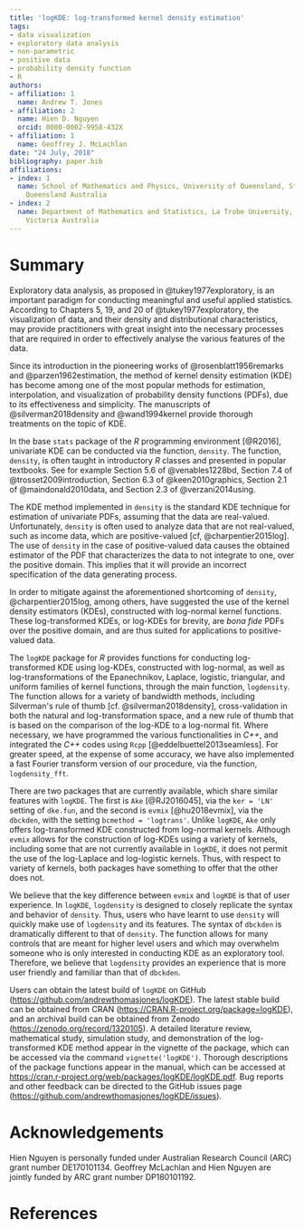 ```yaml
---
title: 'logKDE: log-transformed kernel density estimation'
tags:
- data visualization
- exploratory data analysis
- non-parametric
- positive data
- probability density function
- R
authors:
- affiliation: 1
  name: Andrew T. Jones
- affiliation: 2
  name: Hien D. Nguyen
  orcid: 0000-0002-9958-432X
- affiliation: 1
  name: Geoffrey J. McLachlan
date: "24 July, 2018"
bibliography: paper.bib
affiliations:
- index: 1
  name: School of Mathematics and Physics, University of Queensland, St. Lucia 4072,
    Queensland Australia
- index: 2
  name: Department of Mathematics and Statistics, La Trobe University, Bundoora 3086,
    Victoria Australia
---
```


# Summary

Exploratory data analysis, as proposed in @tukey1977exploratory, is an important paradigm for conducting meaningful and useful applied statistics. According to Chapters 5, 19, and 20 of @tukey1977exploratory, the visualization of data, and their density and distributional characteristics, may provide practitioners with great insight into the necessary processes that are required in order to effectively analyse the various features of the data.

Since its introduction in the pioneering works of @rosenblatt1956remarks and @parzen1962estimation, the method of kernel density estimation (KDE) has become among one of the most popular methods for estimation, interpolation, and visualization of probability density functions (PDFs), due to its effectiveness and simplicity. The manuscripts of @silverman2018density and @wand1994kernel provide thorough treatments on the topic of KDE.

In the base `stats` package of the *R* programming environment [@R2016], univariate KDE can be conducted via the function, `density`. The function, `density`, is often taught in introductory *R* classes and presented in popular textbooks. See for example Section 5.6 of @venables1228bd, Section 7.4 of @trosset2009introduction, Section 6.3 of @keen2010graphics, Section 2.1 of @maindonald2010data, and Section 2.3 of @verzani2014using.

The KDE method implemented in `density` is the standard KDE technique for estimation of univariate PDFs, assuming that the data are real-valued. Unfortunately, `density` is often used to analyze data that are not real-valued, such as income data, which are positive-valued [cf, @charpentier2015log]. The use of `density` in the case of positive-valued data causes the obtained estimator of the PDF that characterizes the data to not integrate to one, over the positive domain. This implies that it will provide an incorrect specification of the data generating process.

In order to mitigate against the aforementioned shortcoming of `density`, @charpentier2015log, among others, have suggested the use of the kernel density estimators (KDEs), constructed with log-normal kernel functions. These log-transformed KDEs, or log-KDEs for brevity, are *bona fide* PDFs over the positive domain, and are thus suited for applications to positive-valued data.

The `logKDE` package for *R* provides functions for conducting log-transformed KDE using log-KDEs, constructed with log-normal, as well as log-transformations of the Epanechnikov, Laplace, logistic, triangular, and uniform families of kernel functions, through the main function, `logdensity`. The function allows for a variety of bandwidth methods, including Silverman's rule of thumb [cf. @silverman2018density], cross-validation in both the natural and log-transformation space, and a new rule of thumb that is based on the comparison of the log-KDE to a log-normal fit. Where necessary, we have programmed the various functionalities in *C++*, and integrated the *C++* codes using `Rcpp` [@eddelbuettel2013seamless]. For greater speed, at the expense of some accuracy, we have also implemented a fast Fourier transform version of our procedure, via the function, `logdensity_fft`.

There are two packages that are currently available, which share similar features with `logKDE`. The first is `Ake` [@RJ2016045], via the `ker = 'LN'` setting of `dke.fun`, and the second is `evmix` [@hu2018evmix], via the `dbckden`, with the setting `bcmethod = 'logtrans'`. Unlike `logKDE`, `Ake` only offers log-transformed KDE constructed from log-normal kernels. Although `evmix` allows for the construction of log-KDEs using a variety of kernels, including some that are not currently available in `logKDE`, it does not permit the use of the log-Laplace and log-logistic kernels. Thus, with respect to variety of kernels, both packages have something to offer that the other does not.

We believe that the key difference between `evmix` and `logKDE` is that of user experience. In `logKDE`, `logdensity` is designed to closely replicate the syntax and behavior of `density`. Thus, users who have learnt to use `density` will quickly make use of `logdensity` and its features. The syntax of `dbckden` is dramatically different to that of `density`. The function allows for many controls that are meant for higher level users and which may overwhelm someone who is only interested in conducting KDE as an exploratory tool. Therefore, we believe that `logdensity` provides an experience that is more user friendly and familiar than that of `dbckden`. 

Users can obtain the latest build of `logKDE` on GitHub (https://github.com/andrewthomasjones/logKDE). The latest stable build can be obtained from CRAN (https://CRAN.R-project.org/package=logKDE), and an archival build can be obtained from Zenodo (https://zenodo.org/record/1320105). A detailed literature review, mathematical study, simulation study, and demonstration of the log-transformed KDE method appear in the vignette of the package, which can be accessed via the command `vignette('logKDE')`. Thorough descriptions of the package functions appear in the manual, which can be accessed at https://cran.r-project.org/web/packages/logKDE/logKDE.pdf. Bug reports and other feedback can be directed to the GitHub issues page (https://github.com/andrewthomasjones/logKDE/issues).

# Acknowledgements
Hien Nguyen is personally funded under Australian Research Council (ARC) grant number DE170101134. Geoffrey McLachlan and Hien Nguyen are jointly funded by ARC grant number DP180101192.

# References

